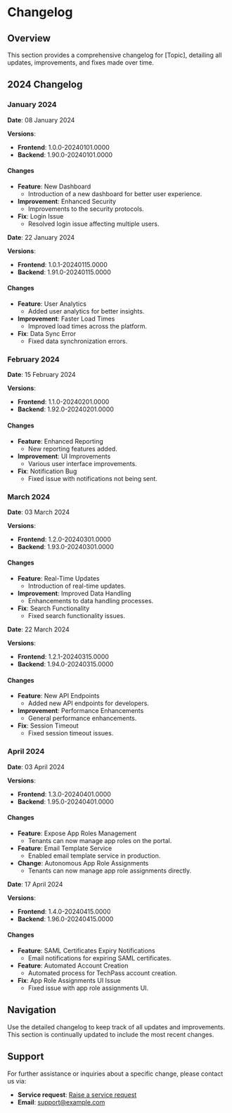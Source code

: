# Changelog

## Overview

This section provides a comprehensive changelog for [Topic], detailing all updates, improvements, and fixes made over time.

## 2024 Changelog

### January 2024

**Date**: 08 January 2024

**Versions**:
- **Frontend**: 1.0.0-20240101.0000
- **Backend**: 1.90.0-20240101.0000

#### Changes

- **Feature**: New Dashboard
  - Introduction of a new dashboard for better user experience.
- **Improvement**: Enhanced Security
  - Improvements to the security protocols.
- **Fix**: Login Issue
  - Resolved login issue affecting multiple users.

**Date**: 22 January 2024

**Versions**:
- **Frontend**: 1.0.1-20240115.0000
- **Backend**: 1.91.0-20240115.0000

#### Changes

- **Feature**: User Analytics
  - Added user analytics for better insights.
- **Improvement**: Faster Load Times
  - Improved load times across the platform.
- **Fix**: Data Sync Error
  - Fixed data synchronization errors.

### February 2024

**Date**: 15 February 2024

**Versions**:
- **Frontend**: 1.1.0-20240201.0000
- **Backend**: 1.92.0-20240201.0000

#### Changes

- **Feature**: Enhanced Reporting
  - New reporting features added.
- **Improvement**: UI Improvements
  - Various user interface improvements.
- **Fix**: Notification Bug
  - Fixed issue with notifications not being sent.

### March 2024

**Date**: 03 March 2024

**Versions**:
- **Frontend**: 1.2.0-20240301.0000
- **Backend**: 1.93.0-20240301.0000

#### Changes

- **Feature**: Real-Time Updates
  - Introduction of real-time updates.
- **Improvement**: Improved Data Handling
  - Enhancements to data handling processes.
- **Fix**: Search Functionality
  - Fixed search functionality issues.

**Date**: 22 March 2024

**Versions**:
- **Frontend**: 1.2.1-20240315.0000
- **Backend**: 1.94.0-20240315.0000

#### Changes

- **Feature**: New API Endpoints
  - Added new API endpoints for developers.
- **Improvement**: Performance Enhancements
  - General performance enhancements.
- **Fix**: Session Timeout
  - Fixed session timeout issues.

### April 2024

**Date**: 03 April 2024

**Versions**:
- **Frontend**: 1.3.0-20240401.0000
- **Backend**: 1.95.0-20240401.0000

#### Changes

- **Feature**: Expose App Roles Management
  - Tenants can now manage app roles on the portal.
- **Feature**: Email Template Service
  - Enabled email template service in production.
- **Change**: Autonomous App Role Assignments
  - Tenants can now manage app role assignments directly.

**Date**: 17 April 2024

**Versions**:
- **Frontend**: 1.4.0-20240415.0000
- **Backend**: 1.96.0-20240415.0000

#### Changes

- **Feature**: SAML Certificates Expiry Notifications
  - Email notifications for expiring SAML certificates.
- **Feature**: Automated Account Creation
  - Automated process for TechPass account creation.
- **Fix**: App Role Assignments UI Issue
  - Fixed issue with app role assignments UI.

## Navigation

Use the detailed changelog to keep track of all updates and improvements. This section is continually updated to include the most recent changes.

## Support

For further assistance or inquiries about a specific change, please contact us via:

- **Service request**: [Raise a service request](https://go.gov.sg/example ':target=_blank')
- **Email**: [support@example.com](mailto:support@example.com)
